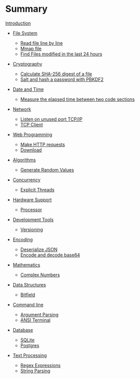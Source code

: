 # Summary

[Introduction](./intro.md)

- [File System]()
  - [Read file line by line](./01-01-read-file-line-by-line.md)
  - [Mmap file](./01-02-mmap-file.md)
  - [Find Files modified in the last 24 hours](./01-03-file-modified-24h-ago.md)

- [Cryptography]()
  - [Calculate SHA-256 digest of a file](./02-01-sha-digest.md)
  - [Salt and hash a password with PBKDF2](./02-02-pbkdf2.md)

- [Date and Time]()
  - [Measure the elapsed time between two code sections](./03-01-elapsed-time.md)

- [Network]()
  - [Listen on unused port TCP/IP](./04-01-tcp-server.md)
  - [TCP Client](./04-02-tcp-client.md)

- [Web Programming]()
  - [Make HTTP requests](./05-01-http-requests.md)
  - [Download]()

- [Algorithms]()
  - [Generate Random Values](./06-01-rand.md)

- [Concurrency]()
  - [Explicit Threads](./07-01-spawn.md)

- [Hardware Support]()
  - [Processor](./08-01-cpu-count.md)

- [Development Tools]()
  - [Versioning](./09-01-semver.md)

- [Encoding]()
  - [Deserialize JSON](./10-01-json.md)
  - [Encode and decode base64](./10-02-base64.md)

- [Mathematics]()
  - [Complex Numbers](./11-01-complex-numbers.md)

- [Data Structures]()
  - [Bitfield](./12-01-bitfield.md)

- [Command line]()
  - [Argument Parsing](./13-01-argparse.md)
  - [ANSI Terminal]()

- [Database]()
  - [SQLite](./14-01-sqlite.md)
  - [Postgres](./14-02-postgres.md)

- [Text Processing]()
  - [Regex Expressions]()
  - [String Parsing]()
